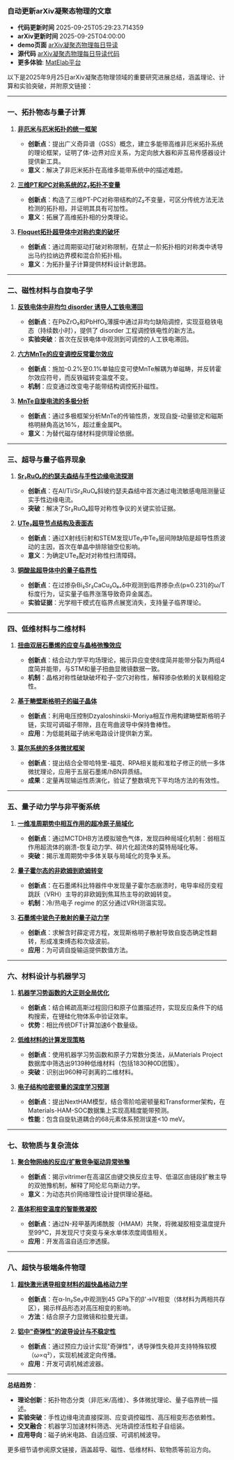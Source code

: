 ### 自动更新arXiv凝聚态物理的文章
  - **代码更新时间** 2025-09-25T05:29:23.714359
  - **arXiv更新时间** 2025-09-25T04:00:00
  - **demo页面** [arXiv凝聚态物理每日导读](https://iopwsy.github.io/arXiv_cond-mat/)
  - **源代码** [arXiv凝聚态物理每日导读代码](https://github.com/iopwsy/arXiv_cond-mat/)
  - **更多体验**: [MatElab平台](https://in.iphy.ac.cn/eln/#/recday)

以下是2025年9月25日arXiv凝聚态物理领域的重要研究进展总结，涵盖理论、计算和实验突破，并附原文链接：

---

### **一、拓扑物态与量子计算**
1. **[非厄米与厄米拓扑的统一框架](https://arxiv.org/abs/2509.19433)**  
   - **创新点**：提出广义奇异谱（GSS）概念，建立多能带高维非厄米拓扑系统的理论框架，证明了体-边界对应关系，为定向放大器和非互易传感器设计提供新工具。
   - **意义**：解决了非厄米拓扑在高维多能带系统中的描述难题。

2. **[三维PT和PC对称系统的Z₂拓扑不变量](https://arxiv.org/abs/2509.19825)**  
   - **创新点**：构造了三维PT-PC对称带结构的Z₂不变量，可区分传统方法无法检测的拓扑相，并证明其具有可加性。
   - **意义**：拓展了高维拓扑相的分类理论。

3. **[Floquet拓扑超导体中对称约束的破坏](https://arxiv.org/abs/2509.19992)**  
   - **创新点**：通过周期驱动打破对称限制，在禁止一阶拓扑相的对称类中诱导出马约拉纳边界模和混合阶拓扑相。
   - **意义**：为拓扑量子计算提供材料设计新思路。

---

### **二、磁性材料与自旋电子学**
1. **[反铁电体中非均匀 disorder 诱导人工铁电滞回](https://arxiv.org/abs/2509.19394)**  
   - **创新点**：在PbZrO₃和PbHfO₃薄膜中通过非均匀缺陷调控，实现亚稳铁电态（持续数小时），提供了 disorder 工程调控铁电性的新方法。
   - **实验突破**：首次在反铁电体中观测到可调控的人工铁电滞回。

2. **[六方MnTe的应变调控反常霍尔效应](https://arxiv.org/abs/2509.19582)**  
   - **创新点**：施加-0.2%至0.1%单轴应变可使MnTe解耦为单磁畴，并反转霍尔效应符号，而反铁磁转变温度不变。
   - **机制**：应变通过改变电子能带结构调控拓扑磁性。

3. **[MnTe自旋电流的多极分析](https://arxiv.org/abs/2509.20120)**  
   - **创新点**：通过多极框架分析MnTe的传输性质，发现自旋-动量锁定和磁斯格明赫角高达16%，超过重金属Pt。
   - **意义**：为替代磁存储材料提供理论依据。

---

### **三、超导与量子临界现象**
1. **[Sr₂RuO₄的约瑟夫森结与手性边缘电流探测](https://arxiv.org/abs/2509.19498)**  
   - **创新点**：在Al/Ti/Sr₂RuO₄斜坡约瑟夫森结中首次通过电流敏感电阻测量证实手性边缘电流。
   - **突破**：解决了Sr₂RuO₄超导对称性争议的关键实验证据。

2. **[UTe₂超导节点结构及表面态](https://arxiv.org/abs/2509.20298)**  
   - **创新点**：通过X射线衍射和STEM发现UTe₂中Te₂层间隙缺陷是超导性质波动的主因，首次在单晶中排除铀空位影响。
   - **意义**：为确定UTe₂配对对称性扫清障碍。

3. **[铜酸盐超导体中的量子临界性](https://arxiv.org/abs/2509.19675)**  
   - **创新点**：在过掺杂Bi₂Sr₂CaCu₂O₈₊δ中观测到临界掺杂点(p≈0.231)的ω/T标度行为，证实量子临界涨落导致奇异金属态。
   - **实验证据**：光学相干模式在临界点展宽消失，支持量子临界理论。

---

### **四、低维材料与二维材料**
1. **[扭曲双层石墨烯的应变与晶格弛豫效应](https://arxiv.org/abs/2509.19436)**  
   - **创新点**：结合动力学平均场理论，揭示异应变使8度简并能带分裂为两组4度简并能带，与STM和量子扭曲显微镜数据一致。
   - **机制**：晶格对称性破缺破坏粒子-空穴对称性，解释掺杂依赖的关联相稳定性。

2. **[基于畴壁斯格明子的磁子晶体](https://arxiv.org/abs/2509.19741)**  
   - **创新点**：利用电压控制Dzyaloshinskii-Moriya相互作用构建畴壁斯格明子链，实现可调磁子带隙，且在弯曲波导中保持鲁棒性。
   - **应用**：为低能耗磁子纳米电路设计提供新方案。

3. **[莫尔系统的多体微扰框架](https://arxiv.org/abs/2509.19764)**  
   - **创新点**：提出结合全带哈特里-福克、RPA相关能和准粒子修正的统一多体微扰理论，应用于五层石墨烯/hBN异质结。
   - **成果**：定量再现输运性质演化，验证了整数填充下平均场方法的有效性。

---

### **五、量子动力学与非平衡系统**
1. **[一维准周期势中相互作用的超冷原子局域化](https://arxiv.org/abs/2509.19421)**  
   - **创新点**：通过MCTDHB方法模拟玻色气体，发现四种局域化机制：弱相互作用超流体的崩溃-恢复动力学、碎片化超流体的莫特局域化等。
   - **突破**：揭示准周期势中多体关联与局域化的竞争关系。

2. **[量子霍尔态的非欧姆到欧姆转变](https://arxiv.org/abs/2509.19978)**  
   - **创新点**：在石墨烯科比特器件中发现量子霍尔态崩溃时，电导率经历变程跳跃（VRH）主导的非欧姆到焦耳热主导的欧姆转变。
   - **机制**：冷/热电子 regime 的区分通过VRH测温实现。

3. **[石墨烯中玻色子散射的量子动力学](https://arxiv.org/abs/2509.19437)**  
   - **创新点**：求解含时薛定谔方程，发现斯格明子散射导致自旋态确定性翻转，形成准束缚态和次级波前。
   - **应用**：为可调自旋输运提供数值方法。

---

### **六、材料设计与机器学习**
1. **[机器学习势函数的大正则全局优化](https://arxiv.org/abs/2509.19968)**  
   - **创新点**：结合稀疏高斯过程回归和原子位置描述符，实现反应条件下的结构搜索，在锂硅化物体系中验证效率。
   - **优势**：相比传统DFT计算加速6个数量级。

2. **[低维材料的计算发现策略](https://arxiv.org/abs/2509.20164)**  
   - **创新点**：使用机器学习势函数和原子力常数分类法，从Materials Project数据库中筛选出9139种低维材料（包括1830种0D团簇）。
   - **突破**：识别出960种可剥离的二维材料。

3. **[电子结构哈密顿量的深度学习预测](https://arxiv.org/abs/2509.19877)**  
   - **创新点**：提出NextHAM模型，结合零阶哈密顿量和Transformer架构，在Materials-HAM-SOC数据集上实现高精度能带预测。
   - **性能**：包含自旋轨道耦合的68元素体系预测误差<10 meV。

---

### **七、软物质与复杂流体**
1. **[聚合物网络的反应/扩散竞争驱动异常弛豫](https://arxiv.org/abs/2509.19496)**  
   - **创新点**：揭示vitrimer在高温区由键交换反应主导、低温区由链段扩散主导的双弛豫机制，解释了阿伦尼乌斯动力学。
   - **意义**：为动态共价网络理性设计提供理论基础。

2. **[高体积相变温度的智能微凝胶](https://arxiv.org/abs/2509.19942)**  
   - **创新点**：通过N-羟甲基丙烯酰胺（HMAM）共聚，将微凝胶相变温度提升至99°C，并发现尺寸突变与亲水单体浓度阈值相关。
   - **应用**：开发高温自适应渗透膜。

---

### 八、超快与极端条件物理
1. **[超快激光诱导相变材料的超快晶格动力学](https://arxiv.org/abs/2509.19969)**  
   - **创新点**：在α-In₂Se₃中观测到45 GPa下的β'→IV相变（体材料为两相共存区），揭示样品形态对高压相变的影响。
   - **方法**：结合原子力显微镜和拉曼光谱。

2. **[铝中"奇弹性"的波导设计与不稳定性](https://arxiv.org/abs/2509.19560)**  
   - **创新点**：通过预应力设计实现"奇弹性"，诱导弹性失稳并支持特殊软模（ω∝q²），实现机械波定向传播。
   - **应用**：开发可调机械滤波器。

---

**总结趋势**：  
- **理论创新**：拓扑物态分类（非厄米/高维）、多体微扰理论、量子临界统一描述。  
- **实验突破**：手性边缘电流直接探测、应变调控磁性、高压相变形态依赖性。  
- **交叉融合**：机器学习加速材料筛选、光场调控活性粒子自组装。  
- **应用导向**：磁子纳米电路、自适应膜、可调机械波导。  

更多细节请参阅原文链接，涵盖超导、磁性、低维材料、软物质等前沿方向。